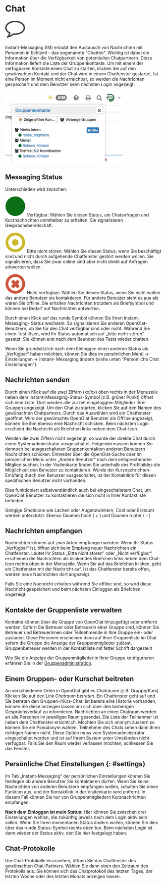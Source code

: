 # Chat

![](assets/chat_icon.png)

Instant-Messaging (IM) erlaubt den Austausch von Nachrichten mit Personen in Echtzeit - das sogenannte "Chatten". Wichtig ist dabei die Information über die Verfügbarkeit von potentiellen Chatpartnern. Diese Information liefert die
Liste der Gruppenkontakte. Um mit einem der verfügbaren Kontakte einen Chat zu starten, klicken Sie auf den gewünschten Kontakt und der Chat wird in einem Chatfenster gestartet. Ist eine Person im Moment nicht erreichbar, so werden die Nachrichten gespeichert und dem Benutzer beim nächsten Login angezeigt.  
  

![](assets/chat_group-1.gif)

## Messaging Status

Unterschieden wird zwischen:

![](assets/available.png)
Verfügbar: Wählen Sie diesen Status, um Chatanfragen und Kurznachrichten
unmittelbar zu erhalten. Sie signalisieren Gesprächsbereitschaft.

![](assets/nodisturb.png)
Bitte nicht stören: Wählen Sie diesen Status, wenn Sie beschäftigt sind und
nicht durch aufgehende Chatfenster gestört werden wollen. Sie signalisieren,
dass Sie zwar online sind aber nicht direkt auf Anfragen antworten wollen.

![](assets/notavailable.png)
Nicht verfügbar: Wählen Sie diesen Status, wenn Sie nicht wollen das andere Benutzer sie kontaktieren. Für andere Benutzer sieht es aus als wären Sie
offline. Sie erhalten Nachrichten trotzdem als Briefsymbol und können bei
Bedarf auf Nachrichten antworten.

Durch einen Klick auf das runde Symbol können Sie Ihren Instant-Messaging-
Status wechseln. So signalisieren Sie anderen OpenOlat-Benutzern, ob Sie für
den Chat verfügbar sind oder nicht. Während Sie einen Test lösen, wird Ihr
Status automatisch auf „bitte nicht stören“ gesetzt. Sie können erst nach dem
Beenden des Tests wieder chatten.

Wenn Sie grundsätzlich nach dem Einloggen einen anderen Status als „Verfügbar“
haben möchten, können Sie dies im persönlichen Menü → Einstellungen → Instant-
Messaging ändern (siehe unten "Persönliche Chat Einstellungen").

  

## Nachrichten senden

Durch einen Klick auf die zwei Ziffern (xx/xx) oben rechts in der Menuzeile
neben dem Instant-Messaging-Status-Symbol (z.B. grüner Punkt) öffnet sich eine
Liste. Dort werden alle zurzeit eingeloggten Mitglieder Ihrer Gruppen
angezeigt. Um den Chat zu starten, klicken Sie auf den Namen des gewünschten
Chatpartners. Durch das Auswählen wird ein Chatfenster geöffnet. Wird der
gewünschte OpenOlat Benutzer als Offline angezeigt, können Sie ihm ebenso eine
Nachricht schicken. Beim nächsten Login erscheint die Nachricht als Briefchen
links neben dem Chat-Icon.

Werden die zwei Ziffern nicht angezeigt, so wurde der direkte Chat durch einen
Systemadministrator ausgeschaltet. Folgendermassen können Sie dennoch bei
ausgeschalteten Gruppenkontakten anderen Benutzern Nachrichten schicken:
Entweder über die OpenOlat-Suche oder im persönlichen Menü unter „Andere
Benutzer“ nach dem entsprechenden Mitglied suchen. In der Visitenkarte finden
Sie unterhalb des Profilbildes die Möglichkeit den Benutzer zu kontaktieren.
Wurde der Kurznachrichten-Empfang durch den Benutzer ausgeschaltet, ist der
Kontaktlink für diesen spezifischen Benutzer nicht vorhanden.

Dies funktioniert selbstverständlich auch bei eingeschaltetem Chat, um
OpenOlat Benutzer zu kontaktieren die sich nicht in Ihrer Kontaktliste
befinden.

Gängige Emoticons wie Lachen oder Augenzwinkern, Cool oder Erstaunt werden
unterstützt. Ebenso Daumen hoch ( + ) und Daumen runter ( - )

## Nachrichten empfangen

Nachrichten können auf zwei Arten empfangen werden: Wenn Ihr Status
„Verfügbar“ ist, öffnet sich beim Empfang neuer Nachrichten ein Chatfenster.
Lautet Ihr Status „Bitte nicht stören“ oder „Nicht verfügbar“, erscheinen die
Nachrichten als blinkendes Briefchen links neben dem Chat-Icon rechts oben in
der Menuzeile. Wenn Sie auf das Briefchen klicken, geht ein Chatfenster mit
der Nachricht auf. Ist das Chatfenster bereits offen, werden neue Nachrichten
dort angezeigt.

Falls Sie eine Nachricht erhalten während Sie offline sind, so wird diese
Nachricht gespeichert und beim nächsten Einloggen als Briefchen angezeigt.

## Kontakte der Gruppenliste verwalten

Kontakte können über die Gruppe von OpenOlat hinzugefügt oder entfernt werden.
Sofern Sie Betreuer oder Betreuerin einer Gruppe sind, können Sie Betreuer und Betreuerinnen oder Teilnehmende in Ihre Gruppe ein- oder ausladen. Diese Personen erscheinen dann auf Ihrer Gruppenliste im Chat sofern die Gruppe die Anzeige der
Gruppenmitglieder zulässt. Gruppenbetreuer werden in der Kontaktliste mit
fetter Schrift dargestellt

Wie Sie die Anzeige der Gruppenmitglieder in Ihrer Gruppe konfigurieren
erfahren Sie in der
[Gruppenadministration](../groups/Group_Administration.de.md).

## Einem Gruppen- oder Kurschat beitreten

An verschiedenen Orten in OpenOlat gibt es Chaträume (z.B. Gruppe/Kurs).
Klicken Sie auf den Link _Chatraum betreten_. Ein Chatfenster geht auf und Sie
betreten den Gruppen-/Kurs-Chat. Ist bereits eine Historie vorhanden, können
Sie diese anzeigen lassen um sich über den bisherigen Gesprächsverlauf zu
informieren. Nachrichten an einen Chatraum werden an alle Personen im
jeweiligen Raum gesendet. Die Liste der Teilnehmer ist neben dem Chatfenster
ersichtlich. Möchten Sie sich anonym äussern so können Sie ein Pseudonym
wählen. Teilnehmer des Chats sehen dann ihren richtigen Namen nicht. Diese
Option muss vom Systemadministrator eingeschaltet werden und ist auf Ihrem
System unter Umständen nicht verfügbar. Falls Sie den Raum wieder verlassen
möchten, schliessen Sie das Fenster.

## Persönliche Chat Einstellungen {: #settings}

Im Tab „Instant-Messaging“ der persönlichen Einstellungen können Sie festlegen ob andere Benutzer Sie kontaktieren dürfen. Wenn Sie keine Nachrichten von anderen Benutzern
empfangen wollen, schalten Sie diese Funktion aus, und der Kontaktlink in der
Visitenkarte wird entfernt. In diesem Fall können Sie nur von
Gruppenmitgliedern Kurznachrichten empfangen.

 **Nach dem Einloggen ist mein Status:**
Hier können Sie zwischen drei Einstellungen wählen, die zukünftig jeweils nach
dem Login aktiv sein sollen. Wenn Sie Ihren momentanen Status ändern wollen,
können Sie dies über das runde Status-Symbol rechts oben tun. Beim nächsten
Login ist dann wieder der Status aktiv, den Sie hier festgelegt haben.

## Chat-Protokolle

Um Chat-Protokolle einzusehen, öffnen Sie das Chatfenster des gewünschten
Chat-Partners. Wählen Sie dann oben den Zeitraum des Protokolls aus. Sie
können sich das Chatprotokoll des letzten Tages, der letzten Woche oder des letzten Monats anzeigen lassen.

